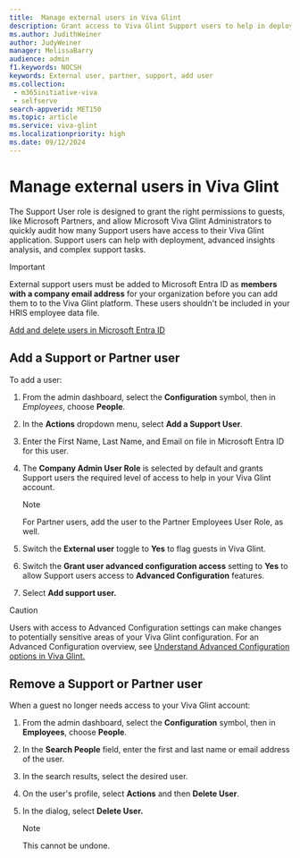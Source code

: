 ```yaml
---
title:  Manage external users in Viva Glint
description: Grant access to Viva Glint Support users to help in deployment, advanced insights analysis, and complex Support tasks
ms.author: JudithWeiner
author: JudyWeiner
manager: MelissaBarry
audience: admin
f1.keywords: NOCSH
keywords: External user, partner, support, add user
ms.collection: 
 - m365initiative-viva
 - selfserve
search-appverid: MET150
ms.topic: article
ms.service: viva-glint
ms.localizationpriority: high
ms.date: 09/12/2024
---
```


# Manage external users in Viva Glint

The Support User role is designed to grant the right permissions to guests, like Microsoft Partners, and allow Microsoft Viva Glint Administrators to quickly audit how many Support users have access to their Viva Glint application. Support users can help with deployment, advanced insights analysis, and complex support tasks. 

> [!IMPORTANT]
> External support users must be added to Microsoft Entra ID as **members with a company email address** for your organization before you can add them to to the Viva Glint platform. These users shouldn't be included in your HRIS employee data file.
>
> [Add and delete users in Microsoft Entra ID](https://go.microsoft.com/fwlink/?linkid=2252181)

## Add a Support or Partner user

To add a user:

1. From the admin dashboard, select the **Configuration** symbol, then in *Employees*, choose **People**.
2. In the **Actions** dropdown menu, select **Add a Support User**.
3. Enter the First Name, Last Name, and Email on file in Microsoft Entra ID for this user.  
4. The **Company Admin User Role** is selected by default and grants Support users the required level of access to help in your Viva Glint account.

    > [!NOTE]
    > For Partner users, add the user to the Partner Employees User Role, as well.

5. Switch the **External user** toggle to **Yes** to flag guests in Viva Glint.
6. Switch the **Grant user advanced configuration access** setting to **Yes** to allow Support users access to **Advanced Configuration** features.
7. Select **Add support user.**

> [!CAUTION]
> Users with access to Advanced Configuration settings can make changes to potentially sensitive areas of your Viva Glint configuration. For an Advanced Configuration overview, see [Understand Advanced Configuration options in Viva Glint.](https://go.microsoft.com/fwlink/?linkid=2240194)

## Remove a Support or Partner user

When a guest no longer needs access to your Viva Glint account:

1. From the admin dashboard, select the **Configuration** symbol, then in **Employees**, choose **People**.
2. In the **Search People** field, enter the first and last name or email address of the user.
3. In the search results, select the desired user.
4. On the user's profile, select **Actions** and then **Delete User**.
5. In the dialog, select **Delete User.**

   > [!NOTE]
   > This cannot be undone.
